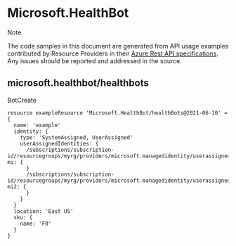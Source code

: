# Microsoft.HealthBot
  
> [!NOTE]
> The code samples in this document are generated from API usage examples contributed by Resource Providers in their [Azure Rest API specifications](https://github.com/Azure/azure-rest-api-specs). Any issues should be reported and addressed in the source.


## microsoft.healthbot/healthbots

BotCreate
```bicep
resource exampleResource 'Microsoft.HealthBot/healthBots@2021-06-10' = {
  name: 'example'
  identity: {
    type: 'SystemAssigned, UserAssigned'
    userAssignedIdentities: {
      /subscriptions/subscription-id/resourcegroups/myrg/providers/microsoft.managedidentity/userassignedidentities/my-mi: {
      }
      /subscriptions/subscription-id/resourcegroups/myrg/providers/microsoft.managedidentity/userassignedidentities/my-mi2: {
      }
    }
  }
  location: 'East US'
  sku: {
    name: 'F0'
  }
}
```
